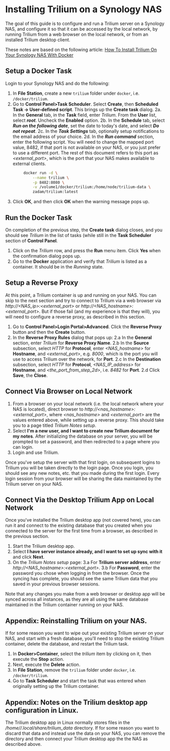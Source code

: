 # Installing Trilium on a Synology NAS
The goal of this guide is to configure and run a Trilium server on a Synology NAS, and configure it so that it can be accessed by the local network, by running Trilium from a web browser on the local network, or from an installed Trilium desktop client.

These notes are based on the following article:  [How To Install Trilium On Your Synology NAS With Docker ](https://neellik.com/how-to-install-trilium-on-your-synology-nas-with-docker/)

## Setup a Docker Task
Login to your Synology NAS and do the following:
1. In **File Station**, create a new `trilium` folder under `docker`, i.e. `/docker/trilium`.
2. Go to **Control Panel>Task Scheduler**. Select **Create**, then **Scheduled Task -> User-defined script**. This brings up the **Create task** dialog.
2a. In the **General** tab, in the **Task** field, enter _Trilium_. From the **User** list, select ***root***. Uncheck the **Enabled** option.
2b. In the **Schedule** tab, select ***Run on the following date***, set the date to today's date, and select ***Do not repeat***.
2c. In the ***Task Settings*** tab, optionally setup notifications to the email address of your choice.
2d. In the ***Run command*** section, enter the following script. You will need to change the mapped port value, 8482, if that port is not available on your NAS, or you just prefer to use a different port. The rest of this document refers to this port as _<external_port>_, which is the port that your NAS makes available to external clients.
```sh
        docker run -d \
            --name trilium \
            -p 8482:8080 \
            -v /volume1/docker/trilium:/home/node/trilium-data \
            zadam/trilium:latest
```

3. Click **OK**, and then click **OK** when the warning message pops up.

## Run the Docker Task
On completion of the previous step, the **Create task** dialog closes, and you should see _Trilium_ in the list of tasks (while still in the **Task Scheduler** section of **Control Panel**.
1. Click on the _Trilium_ row, and press the **Run** menu item. Click **Yes** when the confirmation dialog pops up.
2. Go to the **Docker** application and verify that _Trilium_ is listed as a container. It should be in the _Running_ state.
## Setup a Reverse Proxy
At this point, a Trilium container is up and running on your NAS. You can skip to the next section and try to connect to Trilium via a web browser via _http://<NAS_ip>:<external_port>_ or _http://<NAS_hostname>:<external_port>_. But if those fail (and my experience is that they will), you will need to configure a reverse proxy, as described in this section.
1. Go to **Control Panel>Login Portal>Advanced**. Click the **Reverse Proxy** button and then the **Create** button. 
2. In the **Reverse Proxy Rules** dialog that pops up:
2.a In the **General** section, enter _Trilium_ for **Reverse Proxy Name**.
2.b In the **Source** subsection, select _HTTP_ for **Protocol**, enter _<NAS_hostname>_ for **Hostname**, and _<external_port>_, e.g. _8000_, which is the port you will use to access Trilium over the network, for **Port**.
2.c In the **Destination** subsection, select _HTTP_ for **Protocol**, _<NAS_IP_address>_ for **Hostname**, and _<the_port_from_step_2d>_, i.e. _8482_ for **Port**.
2.d Click **Save**, the **Close**.
## Connect Via Browser on Local Network
1. From a browser on your local network (i.e. the local network where your NAS is located), direct browser to _http://<nas_hostname>:<external_port>_, where _<nas_hostname>_ and _<external_port>_ are the values entered above, while setting up a reverse proxy. This should take you to a page titled _Trilium Notes setup_.
2. Select **I'm a new user, and I want to create new Trilium document for my notes**. After initializing the database on your server, you will be prompted to set a password, and then redirected to a page where you can login.
3. Login and use Trilium.

Once you've setup the server with that first login, on subsequent logins to Trilium you will be taken directly to the login page. Once you login, you should see any new notes, etc. that you made during the first login. Every login session from your browser will be sharing the data maintained by the Trilium server on your NAS.
## Connect Via the Desktop Trilium App on Local Network
Once you've installed the Trilium desktop app (not covered here), you can run it and connect to the existing database that you created when you connected to the server for the first time from a browser, as described in the previous section.
1. Start the Trilium desktop app.
2. Select **I have server instance already, and I want to set up sync with it** and click **Next**.
3. On the _Trilium Notes setup_ page:
3.a For **Trilium server address**, enter _http://<NAS_hostname>:<external_port>_.
3.b For **Password**, enter the password you chose when logging in from the browser.
Once the syncing has complete, you should see the same Trilium data that you saved in your previous browser sessions.

Note that any changes you make from a web browser or desktop app will be synced across all instances, as they are all using the same database maintained in the Trilium container running on your NAS.

## Appendix: Reinstalling Trilium on your NAS.
If for some reason you want to wipe out your existing Trilium server on your NAS, and start with a fresh database, you'll need to stop the existing Trilium container, delete the database, and restart the Trilium task.
1. In **Docker>Container**, select the _trilium_ item by clicking on it, then execute the **Stop** action.
2. Next, execute the **Delete** action.
3. In **File Station**, remove the `trilium` folder under `docker`, i.e. `/docker/trilium`.
4. Go to **Task Scheduler** and start the task that was entered when originally setting up the Trilium container.
## Appendix: Notes on the Trilium desktop app configuration in Linux.
The Trilium desktop app in Linux normally stores files in the _/home/<user>/.local/share/trilium_data_ directory. If for some reason you want to discard that data and instead use the data on your NAS, you can remove the directory and then connect your Trilium desktop app the the NAS as described above.

